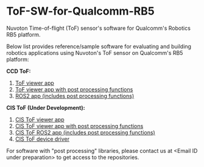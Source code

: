 # ToF-SW-for-Qualcomm-RB5
Nuvoton Time-of-flight (ToF) sensor's software for Qualcomm's Robotics RB5 platform.

Below list provides reference/sample software for evaluating and building robotics applications using Nuvoton's ToF sensor on Qualcomm's RB5 platform:

<b>CCD ToF:</b>
1. <a href="https://github.com/OpenNuvoton/ToF-viewer-app-for-Qualcomm-RB5" target="_top">ToF viewer app</a>
2. <a href="https://github.com/OpenNuvoton/ToF-viewer-app-with-post-processing-for-Qualcomm-RB5" target="_top">ToF viewer app with post processing functions</a> 
3. <a href="https://github.com/OpenNuvoton/ToF-ROS2-app-with-post-processing-for-Qualcomm-RB5" target="_top">ROS2 app (includes post processing functions)</a> 

<b>CIS ToF (Under Development):</b>
1. <a href="https://github.com/OpenNuvoton/CIS-ToF-viewer-app-for-Qualcomm-RB5" target="_top">CIS ToF viewer app</a>
2. <a href="https://github.com/OpenNuvoton/CIS-ToF-viewer-app-with-post-processing-for-Qualcomm-RB5" target="_top">CIS ToF viewer app with post processing functions</a>
3. <a href="https://github.com/OpenNuvoton/CIS-ToF-ROS2-app-with-post-processing-for-Qualcomm-RB5" target="_top">CIS ToF ROS2 app (includes post processing functions)</a>
4. <a href="https://github.com/OpenNuvoton/CIS-ToF-dev-drv-lib-for-Qualcomm-RB5" target="_top">CIS ToF device driver</a> 

For software with "post processing" libraries, please contact us at \<Email ID under preparation\> to get access to the repositories.
